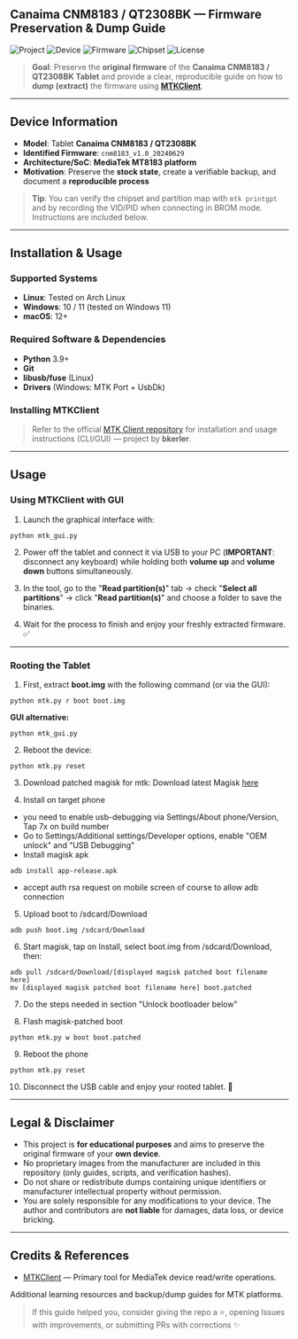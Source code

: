 ## Canaima CNM8183 / QT2308BK — Firmware Preservation & Dump Guide

![Project](https://img.shields.io/badge/Project-Firmware_Preservation-5A67D8?style=for-the-badge&logo=github&logoColor=white&labelColor=101010)
![Device](https://img.shields.io/badge/Device-CNM8183_/_QT2308BK-0EA5E9?style=for-the-badge&logo=android&logoColor=white&labelColor=101010)
![Firmware](https://img.shields.io/badge/Firmware-cnm8183__v1.0__20240629-22C55E?style=for-the-badge&logo=buffer&logoColor=white&labelColor=101010)
![Chipset](https://img.shields.io/badge/Platform-MediaTek_MT8183_-F59E0B?style=for-the-badge&logo=mediatek&logoColor=white&labelColor=101010)
![License](https://img.shields.io/badge/Docs_License-CC_BY_4.0-4B5563?style=for-the-badge&logo=creativecommons&logoColor=white&labelColor=101010)

> **Goal**: Preserve the **original firmware** of the **Canaima CNM8183 / QT2308BK Tablet** and provide a clear, reproducible guide on how to **dump (extract)** the firmware using [**MTKClient**](https://github.com/bkerler/mtkclient).

---

## Device Information

- **Model**: Tablet **Canaima CNM8183 / QT2308BK**  
- **Identified Firmware**: `cnm8183_v1.0_20240629`  
- **Architecture/SoC**: **MediaTek MT8183 platform**  
- **Motivation**: Preserve the **stock state**, create a verifiable backup, and document a **reproducible process**  

> **Tip**: You can verify the chipset and partition map with `mtk printgpt` and by recording the VID/PID when connecting in BROM mode. Instructions are included below.

---

## Installation & Usage

### Supported Systems

- **Linux**: Tested on Arch Linux  
- **Windows**: 10 / 11 (tested on Windows 11)  
- **macOS**: 12+  

### Required Software & Dependencies

- **Python** 3.9+  
- **Git**  
- **libusb/fuse** (Linux)  
- **Drivers** (Windows: MTK Port + UsbDk)  

### Installing MTKClient

> Refer to the official [MTK Client repository](https://github.com/bkerler/mtkclient) for installation and usage instructions (CLI/GUI) — project by **bkerler**.

---

## Usage

### Using MTKClient with GUI

1. Launch the graphical interface with:
```
python mtk_gui.py
```

2. Power off the tablet and connect it via USB to your PC (**IMPORTANT**: disconnect any keyboard) while holding both **volume up** and **volume down** buttons simultaneously.

3. In the tool, go to the "**Read partition(s)**" tab → check "**Select all partitions**" → click "**Read partition(s)**" and choose a folder to save the binaries.  

4. Wait for the process to finish and enjoy your freshly extracted firmware. ✅

---

### Rooting the Tablet

1. First, extract **boot.img** with the following command (or via the GUI):
```
python mtk.py r boot boot.img 
```
**GUI alternative:**
```
python mtk_gui.py 
```


2. Reboot the device:
```
python mtk.py reset
```

3. Download patched magisk for mtk:
Download latest Magisk [here](https://github.com/topjohnwu/Magisk/releases/latest)

4. Install on target phone
- you need to enable usb-debugging via Settings/About phone/Version, Tap 7x on build number
- Go to Settings/Additional settings/Developer options, enable "OEM unlock" and "USB Debugging"
- Install magisk apk
```
adb install app-release.apk
```
- accept auth rsa request on mobile screen of course to allow adb connection

5. Upload boot to /sdcard/Download
```
adb push boot.img /sdcard/Download
```

6. Start magisk, tap on Install, select boot.img from /sdcard/Download, then:
```
adb pull /sdcard/Download/[displayed magisk patched boot filename here]
mv [displayed magisk patched boot filename here] boot.patched
```

7. Do the steps needed in section "Unlock bootloader below"

8. Flash magisk-patched boot
```
python mtk.py w boot boot.patched
```

9. Reboot the phone
```
python mtk.py reset
```

10. Disconnect the USB cable and enjoy your rooted tablet. 🎉  

---

## Legal & Disclaimer

- This project is **for educational purposes** and aims to preserve the original firmware of your **own device**.  
- No proprietary images from the manufacturer are included in this repository (only guides, scripts, and verification hashes).  
- Do not share or redistribute dumps containing unique identifiers or manufacturer intellectual property without permission.  
- You are solely responsible for any modifications to your device. The author and contributors are **not liable** for damages, data loss, or device bricking.  

---

## Credits & References

- [MTKClient](https://github.com/bkerler/mtkclient) — Primary tool for MediaTek device read/write operations.  

Additional learning resources and backup/dump guides for MTK platforms.  

> If this guide helped you, consider giving the repo a ⭐, opening Issues with improvements, or submitting PRs with corrections ✨
